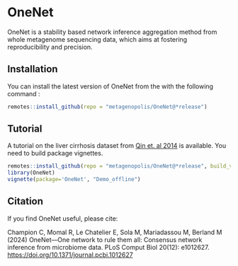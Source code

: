 
<!-- README.md is generated from README.Rmd. Please edit that file -->

# OneNet

<!-- badges: start -->
<!-- badges: end -->

OneNet is a stability based network inference aggregation method from
whole metagenome sequencing data, which aims at fostering
reproducibility and precision.

## Installation

You can install the latest version of OneNet from the with the following
command :

``` r
remotes::install_github(repo = "metagenopolis/OneNet@*release")
```

## Tutorial

A tutorial on the liver cirrhosis dataset from [Qin et. al
2014](https://pubmed.ncbi.nlm.nih.gov/25079328/) is available. You need
to build package vignettes.

``` r
remotes::install_github(repo = "metagenopolis/OneNet@*release", build_vignettes = TRUE, force=TRUE)
library(OneNet)
vignette(package='OneNet', "Demo_offline")
```

## Citation

If you find OneNet useful, please cite:

Champion C, Momal R, Le Chatelier E, Sola M, Mariadassou M, Berland M
(2024) OneNet—One network to rule them all: Consensus network inference
from microbiome data. PLoS Comput Biol 20(12): e1012627.
<https://doi.org/10.1371/journal.pcbi.1012627>
